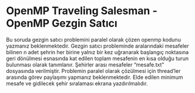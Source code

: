 # OpenMP Traveling Salesman - OpenMP Gezgin Satıcı

Bu soruda gezgin satıcı problemini paralel olarak çözen openmp kodunu yazmanız beklenmektedir. Gezgin satıcı probleminde aralarındaki mesafeler bilinen n adet şehrin her birine yalnız bir kez uğranarak başlangıç noktasına geri dönülmesi esnasında kat edilen toplam mesafenin en kısa olduğu turun bulunması olarak tanımlanır. Şehirler arası mesafeler “mesafe.txt” dosyasında verilmiştir. Problemin paralel olarak çözülmesi için thread’ler arasında görev paylaşımı yapmanız beklenmektedir. Elde edilen minimum mesafe ve gidilecek şehir sıralaması ekrana yazdırılmalıdır.
